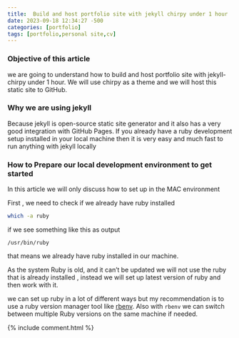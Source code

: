 ```yaml
---
title:  Build and host portfolio site with jekyll chirpy under 1 hour
date: 2023-09-18 12:34:27 -500
categories: [portfolio]
tags: [portfolio,personal site,cv]
---
```


### Objective of this article
we are going to understand how to build and host portfolio site with jekyll-chirpy under 1 hour. We will use chirpy as a theme and we will host this static site to GitHub.


### Why we are using jekyll
Because jekyll is open-source static site generator and it also has a very good integration with GitHub Pages. If you already have a ruby development setup installed in your local machine then it is very easy and much fast to run anything with jekyll locally


### How to Prepare our local development environment to get started
In this article we will only discuss how to set up in the MAC environment

First , we need to check if we already have ruby installed
```bash
which -a ruby
```
if we see something like this as output 
```text
/usr/bin/ruby
```
that means we already have ruby installed in our machine.

As the system Ruby is old, and it can’t be updated we will not use the ruby that is already installed , instead we will set up latest version of ruby and then work with it.


we can set up ruby in a lot of different ways but my recommendation is to use a ruby version manager tool like [rbenv](https://github.com/rbenv/rbenv). Also with `rbenv` we can switch between multiple Ruby versions on the same machine if needed.



{% include comment.html %}
